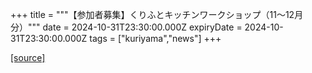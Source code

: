 +++
title = """【参加者募集】くりふとキッチンワークショップ（11～12月分）"""
date = 2024-10-31T23:30:00.000Z
expiryDate = 2024-10-31T23:30:00.000Z
tags = ["kuriyama","news"]
+++


[[source]](https://www.town.kuriyama.hokkaido.jp/soshiki/53/22552.html)
